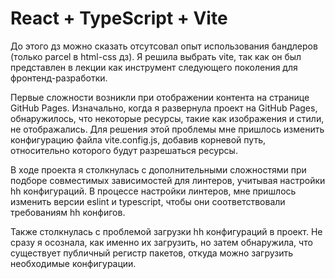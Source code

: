 # React + TypeScript + Vite

До этого дз можно сказать отсутсовал опыт использования бандлеров (только parcel в html-css дз). Я решила выбрать vite, 
так как он был представлен в лекции как инструмент следующего поколения для фронтенд-разработки.


Первые сложности возникли при отображении контента на странице GitHub Pages. Изначально, когда я развернула проект на 
GitHub Pages, обнаружилось, что некоторые ресурсы, такие как изображения и стили, 
не отображались. Для решения этой проблемы мне пришлось изменить 
конфигурацию файла vite.config.js, добавив корневой путь, относительно которого 
будут разрешаться ресурсы.


В ходе проекта я столкнулась с дополнительными сложностями при подборе 
совместимых зависимостей для линтеров, учитывая настройки hh конфигураций. 
В процессе настройки линтеров, мне пришлось изменить версии eslint и typescript, 
чтобы они соответствовали требованиям hh конфигов. 


Также столкнулась с проблемой загрузки hh конфигураций в проект. Не сразу я осознала, 
как именно их загрузить, но затем обнаружила, что существует публичный регистр 
пакетов, откуда можно загрузить необходимые конфигурации.
